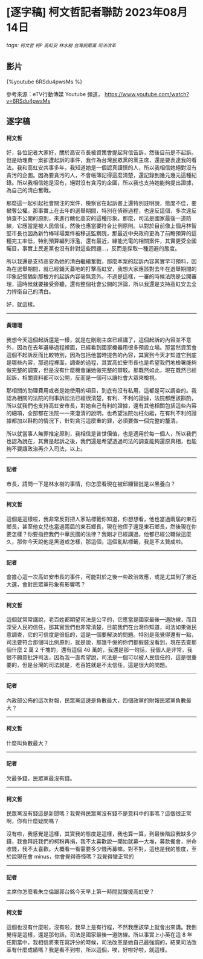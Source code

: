 # [逐字稿] 柯文哲記者聯訪 2023年08月14日

###### tags: `柯文哲` `柯P` `高虹安` `林水樹` `台灣民眾黨` `司法改革`

## 影片

{%youtube 6RSdu4pwsMs %}

參考來源：eTV行動傳媒 Youtube 頻道， https://www.youtube.com/watch?v=6RSdu4pwsMs


## 逐字稿

#### 柯文哲

好，各位記者大家好，關於高安市長被資策會提起背信告訴，然後目前是不起訴。但是助理費一案卻遭起訴的事件，我作為台灣民眾黨的黨主席，還是要表達我的看法。我和高虹安共事多年，我知道她是一個認真謹慎的人，所以我相信她絕對沒有貪污的企圖。因為要貪污的人，不會帳簿記得這麼清楚，還記錄到幾元幾元這種紀錄。所以我相信她是沒有，絕對沒有貪污的企圖，所以我也支持她能夠提出證據，為自己的清白奮戰。

那麼這一起引起社會關注的案件，檢察官在起訴書上還特別註明說，態度不佳，要褫奪公權。那事實上在去年的選舉期間，特別在偵辦過程，也違反這個，多次違反偵查不公開的原則，來進行醜化高安的這種形象。那麼，司法是國家最後一道防線，它應當是被人民信任，然後也應當要符合比例原則。以對於目前像上個月林智堅市長也因為新竹棒球場案件被移送監察院，那最近中央政府更為了前瞻預算的這種完工率低，特別預算編列浮濫，還有最近，綠能光電的相關案件，其實更受全國矚目，事實上民進黨也沒有針對這些問題…，反而是採取一種迴避的態度。

所以我還是支持高安為她的清白繼續奮戰，那麼本案的起訴內容其實早可預料，因為在選舉期間，就已經鋪天蓋地的打擊高虹安，我想大家應該對去年在選舉期間的印象記憶猶新那檢方的起訴內容毫無意外。不過是這樣，一審的時候法院是公開審理，這時候就要接受旁聽，還有整個社會公開的評論，所以我還是支持高虹安去全力捍衛自己的清白。

好，就這樣。

---

#### 黃珊珊

我想今天這個起訴還是一樣，就是在剛剛主席已經講了，這個起訴的內容並不意外，因為在去年選舉過程裡面，已經看到國家機器用很多預設立場。那當然資策會這個不起訴反而比較特別，因為包括他當時提告的內容，其實到今天才知道它到底是哪些內容，那過程裡面，調查的過程，其實高虹安市長也是希望我們地檢署能夠做完整的調查，但是沒有什麼機會讓她做完整的辯駁。那既然如此，現在既然已經起訴，相關資料都可以公開，反而是一個可以讓社會大眾來檢視。

那相關的助理費用或者是她使用的項目，到底有沒有私用，這都是可以調查的。我認為相關的法院的刑事訴訟法已經很清楚，有利、不利的證據，法院都應該斟酌，所以就我們也支持高虹安市長，對她自己有利的證據，還有其他相關包括這些內容的細項，全部都在法院一一來澄清的說明，也希望法院勿枉勿縱，在有利不利的證據都加以斟酌的情況下，針對貪污這麼重的罪，必須要做一個完整的釐清。

所以就當事人無罪推定原則，我相信是普世價值，也是適用於每一個人，所以我們也認為說在，其實是起訴之後，我們還是希望透過司法的調查能夠還原真相，也能夠不要讓政治再介入司法，以上。

---

#### 記者

市長，請問一下是林水樹的事情，你怎麼看現在被邱顯智批是以黑養白？

---

#### 柯文哲

這個是這樣啦，我非常反對把人家貼標籤你知道，你想想看，他也當過兩屆的東石鄉長，甚至他女兒也當過兩屆的東石鄉長，現在他侄子還是東石鄉長，然後現在你要怎樣？你要指控我們中華民國的法律？我剛才已經講過，他都已經公職做這麼久，那你今天說他是黑道或怎樣，那這個，這個亂貼標籤，我是不太贊成啦。

---

#### 記者

會擔心這一次高虹安市長的事件，可能對於之後一些政治效應，或是尤其到了接近大選，會對民眾黨形象有影響嗎？

---

#### 柯文哲

這個就常常講說，老百姓都期望司法是公平的，它應當是國家最後一道防線，而且深受人民的信任，那其實我們也非常清楚，目前我們在台灣你知道，司法如果做民意調查，它的可信度是很低的，這是一個要解決的問題。特別是我覺得還有一點，司法要符合那個叫比例原則，就是說，那幾千億的你們都假裝沒看到，現在去查那個什麼 2 萬 2 千塊的，還有這個 46 萬的，我還是那一句話，我個人是非常，我很不願意批評司法，因為我一直希望說，司法是一個可以被人民信任的，這是很重要的，但是台灣的司法就是，老百姓就是不太信任，這是很大的問題。

---

#### 記者

內政部公佈的這次財報，民眾黨這邊是負數最大，四個政黨的財報民眾黨負數最大？

---

#### 柯文哲

什麼叫負數最大？

---

#### 記者

欠最多錢，民眾黨最沒有錢。

---

#### 柯文哲

民眾黨沒有錢這是新聞嗎？我覺得民眾黨沒有錢不是意料中的事嗎？這個很正常啊，你有什麼疑問嗎？

沒有啦，我感覺是這樣，其實我的態度是這樣，我也算一算，到最後階段我缺多少錢，我會拜託我們的柯粉再捐，我不太喜歡說一開始就募一大堆，募款餐會，拼命收錢，我不太喜歡。大概看一看需要多少錢再募嘛，對不對，這也是我的態度，至於說現在會 minus，你會覺得奇怪嗎？我覺得蠻正常的

---

#### 記者

主席你怎麼看朱立倫跟郭台銘今天早上第一時間就聲援高虹安？

---

#### 柯文哲

這個也沒有什麼啦，沒有啦，我早上是有行程，不然我應該早上就會出來講。我倒覺得是這樣，還是那句話，司法是國家最後一道防線。所以事實上小英在這 8 年任期當中，我相信將來在寫評分的時候，司法改革是她自己最強調的，結果司法改革有什麼成績嗎？我是看不到啦，所以這個，唉，好啦好啦，就這樣。
